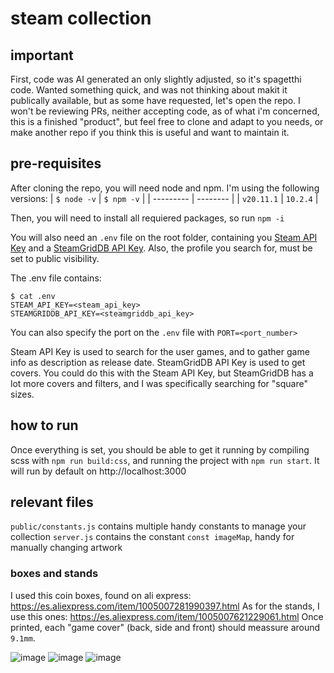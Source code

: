 # steam collection

## important
First, code was AI generated an only slightly adjusted, so it's spagetthi code. Wanted something quick, and was not thinking about makit it publically available, but as some have requested, let's open the repo. I won't be reviewing PRs, neither accepting code, as of what i'm concerned, this is a finished "product", but feel free to clone and adapt to you needs, or make another repo if you think this is useful and want to maintain it.

## pre-requisites

After cloning the repo, you will need node and npm. I'm using the following versions:
| `$ node -v` | `$ npm -v` |
| --------- | -------- |
| `v20.11.1` | `10.2.4` |

Then, you will need to install all requiered packages, so run `npm -i`

You will also need an `.env` file on the root folder, containing you [Steam API Key](https://steamcommunity.com/dev) and a [SteamGridDB API Key](https://www.steamgriddb.com/). Also, the profile you search for, must be set to public visibility.

The .env file contains:
```
$ cat .env
STEAM_API_KEY=<steam_api_key>
STEAMGRIDDB_API_KEY=<steamgriddb_api_key>
```

You can also specify the port on the `.env` file with `PORT=<port_number>`

Steam API Key is used to search for the user games, and to gather game info as description as release date.
SteamGridDB API Key is used to get covers. You could do this with the Steam API Key, but SteamGridDB has a lot more covers and filters, and I was specifically searching for "square" sizes.

## how to run

Once everything is set, you should be able to get it running by compiling scss with `npm run build:css`, and running the project with `npm run start`.
It will run by default on http://localhost:3000

## relevant files
`public/constants.js` contains multiple handy constants to manage your collection
`server.js` contains the constant `const imageMap`, handy for manually changing artwork

### boxes and stands
I used this coin boxes, found on ali express: https://es.aliexpress.com/item/1005007281990397.html
As for the stands, I use this ones: https://es.aliexpress.com/item/1005007621229061.html
Once printed, each "game cover" (back, side and front) should meassure around `9.1mm`.

![image](https://github.com/user-attachments/assets/f0868db9-1e51-4e00-9fda-03a58ac132da)
![image](https://github.com/user-attachments/assets/eb976901-eaed-4f50-b25f-54dc094b6701)
![image](https://github.com/user-attachments/assets/c4dfca6c-7507-4714-8695-53558fc8512f)
